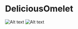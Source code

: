 # DeliciousOmelet
![Alt text](https://cloud.githubusercontent.com/assets/11960683/25107500/6af9cb36-23d8-11e7-8c67-55c7891a50e0.png?raw=true "Optional Title")
![Alt text](https://cloud.githubusercontent.com/assets/11960683/25107506/7281714c-23d8-11e7-91cb-4a792d67c6ce.png?raw=true "Optional Title")

